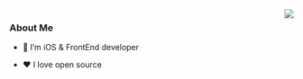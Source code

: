<img align="right" src="https://github-readme-stats.vercel.app/api?username=cp3hnu&show_icons=true&theme=tokyonight&show_icons=true" />

### About Me

- :man: I’m iOS & FrontEnd developer

- :heart: I love open source









